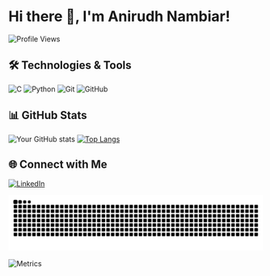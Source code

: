 # Hi there 👋, I'm Anirudh Nambiar! 

![Profile Views](https://komarev.com/ghpvc/?username=Anirudh-N-15&color=blue)

## 🛠️ Technologies & Tools
![C](https://img.shields.io/badge/-C-05122A?style=flat&logo=c)
![Python](https://img.shields.io/badge/-Python-05122A?style=flat&logo=python)
![Git](https://img.shields.io/badge/-Git-05122A?style=flat&logo=git)
![GitHub](https://img.shields.io/badge/-GitHub-05122A?style=flat&logo=github)

## 📊 GitHub Stats
![Your GitHub stats](https://github-readme-stats.vercel.app/api?username=Anirudh-N-15&show_icons=true&hide_title=true&count_private=true&hide=prs&theme=radical)
[![Top Langs](https://github-readme-stats.vercel.app/api/top-langs/?username=Anirudh-N-15&layout=compact&theme=radical)](https://github.com/your-username/github-readme-stats)

## 🌐 Connect with Me
[![LinkedIn](https://img.shields.io/badge/-LinkedIn-0077B5?style=flat&logo=linkedin)](https://linkedin.com/in/anirudh-nambiar-7435b4236)

![Snake animation](https://github.com/Anirudh-N-15/Anirudh-N-15/blob/output/github-contribution-grid-snake-dark.svg)

![Metrics](https://metrics.lecoq.io/Anirudh-N-15?template=classic)
